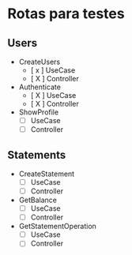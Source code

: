 # Rotas para testes

## Users
*   CreateUsers
    *   [ x ] UseCase
    *   [ X ] Controller
*   Authenticate
    *   [ X ] UseCase
    *   [ X ] Controller
*   ShowProfile
    *   [  ] UseCase
    *   [  ] Controller

## Statements
*   CreateStatement
    *   [  ] UseCase
    *   [  ] Controller
*   GetBalance
    *   [  ] UseCase
    *   [  ] Controller
*   GetStatementOperation
    *   [  ] UseCase
    *   [  ] Controller